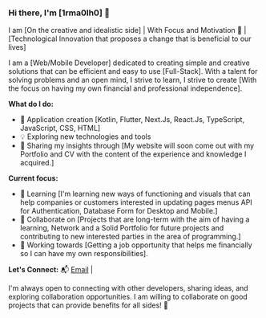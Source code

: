 ### Hi there, I'm [1rma0lh0] 👋

I am [On the creative and idealistic side] | With Focus and Motivation 🚀 | [Technological Innovation that proposes a change that is beneficial to our lives]

I am a [Web/Mobile Developer] dedicated to creating simple and creative solutions that can be efficient and easy to use [Full-Stack]. With a talent for solving problems and an open mind, I strive to learn, I strive to create [With the focus on having my own financial and professional independence].

**What do I do:**
- 🚀 Application creation [Kotlin, Flutter, Next.Js, React.Js, TypeScript, JavaScript, CSS, HTML]
- 💡 Exploring new technologies and tools
- 📖 Sharing my insights through [My website will soon come out with my Portfolio and CV with the content of the experience and knowledge I acquired.]

**Current focus:**
- 🌱 Learning [I'm learning new ways of functioning and visuals that can help companies or customers interested in updating pages menus API for Authentication, Database Form for Desktop and Mobile.]
- 👯 Collaborate on [Projects that are long-term with the aim of having a learning, Network and a Solid Portfolio for future projects and contributing to new interested parties in the area of ​​programming.]
- 🎯 Working towards [Getting a job opportunity that helps me financially so I can have my own responsibilities].

**Let's Connect:**
📬 [Email](mailto:1rma0lh0@protonmail.com) | 

I'm always open to connecting with other developers, sharing ideas, and exploring collaboration opportunities. I am willing to collaborate on good projects that can provide benefits for all sides! 🌟


<!---
1rma0lh0/1rma0lh0 is a ✨ special ✨ repository because its `README.md` (this file) appears on your GitHub profile.
You can click the Preview link to take a look at your changes.
--->
